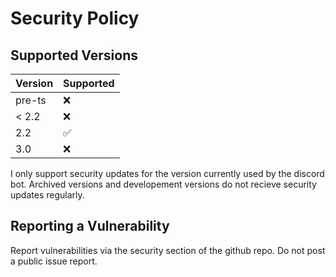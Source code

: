 # Security Policy

## Supported Versions

| Version | Supported          |
| ------- | ------------------ |
| pre-ts  | :x:                |
| < 2.2   | :x:                |
| 2.2     | :white_check_mark: |
| 3.0     | :x:                |

I only support security updates for the version currently used by the discord bot.
Archived versions and developement versions do not recieve security updates regularly.

## Reporting a Vulnerability

Report vulnerabilities via the security section of the github repo. Do not post a public issue report.
